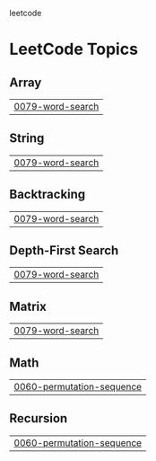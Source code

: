 leetcode

<!---LeetCode Topics Start-->
# LeetCode Topics
## Array
|  |
| ------- |
| [0079-word-search](https://github.com/vikassalgude/leetcode-/tree/master/0079-word-search) |
## String
|  |
| ------- |
| [0079-word-search](https://github.com/vikassalgude/leetcode-/tree/master/0079-word-search) |
## Backtracking
|  |
| ------- |
| [0079-word-search](https://github.com/vikassalgude/leetcode-/tree/master/0079-word-search) |
## Depth-First Search
|  |
| ------- |
| [0079-word-search](https://github.com/vikassalgude/leetcode-/tree/master/0079-word-search) |
## Matrix
|  |
| ------- |
| [0079-word-search](https://github.com/vikassalgude/leetcode-/tree/master/0079-word-search) |
## Math
|  |
| ------- |
| [0060-permutation-sequence](https://github.com/vikassalgude/leetcode-/tree/master/0060-permutation-sequence) |
## Recursion
|  |
| ------- |
| [0060-permutation-sequence](https://github.com/vikassalgude/leetcode-/tree/master/0060-permutation-sequence) |
<!---LeetCode Topics End-->